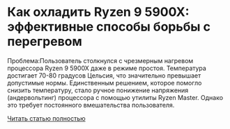 # Как охладить Ryzen 9 5900X: эффективные способы борьбы с перегревом



Проблема:Пользователь столкнулся с чрезмерным нагревом процессора Ryzen 9 5900X даже в режиме простоя. Температура достигает 70-80 градусов Цельсия, что значительно превышает допустимые нормы. Единственным решением, которое помогло снизить температуру, стало ручное понижение напряжения (андервольтинг) процессора с помощью утилиты Ryzen Master. Однако это требует постоянного вмешательства пользователя.

[Читать статью полностью](https://xyberbara.com/gaming/ryzen-9-5900x-peregrev/)
